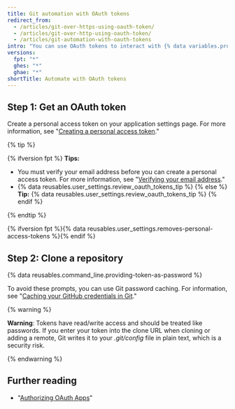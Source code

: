 ```yaml
---
title: Git automation with OAuth tokens
redirect_from:
  - /articles/git-over-https-using-oauth-token/
  - /articles/git-over-http-using-oauth-token/
  - /articles/git-automation-with-oauth-tokens
intro: "You can use OAuth tokens to interact with {% data variables.product.product_name %} via automated scripts."
versions:
  fpt: "*"
  ghes: "*"
  ghae: "*"
shortTitle: Automate with OAuth tokens
---
```


## Step 1: Get an OAuth token

Create a personal access token on your application settings page. For more information, see "[Creating a personal access token](/github/authenticating-to-github/creating-a-personal-access-token)."

{% tip %}

{% ifversion fpt %}
**Tips:**

- You must verify your email address before you can create a personal access token. For more information, see "[Verifying your email address](/articles/verifying-your-email-address)."
- {% data reusables.user_settings.review_oauth_tokens_tip %}
  {% else %}
  **Tip:** {% data reusables.user_settings.review_oauth_tokens_tip %}
  {% endif %}

{% endtip %}

{% ifversion fpt %}{% data reusables.user_settings.removes-personal-access-tokens %}{% endif %}

## Step 2: Clone a repository

{% data reusables.command_line.providing-token-as-password %}

To avoid these prompts, you can use Git password caching. For information, see "[Caching your GitHub credentials in Git](/github/getting-started-with-github/caching-your-github-credentials-in-git)."

{% warning %}

**Warning**: Tokens have read/write access and should be treated like passwords. If you enter your token into the clone URL when cloning or adding a remote, Git writes it to your _.git/config_ file in plain text, which is a security risk.

{% endwarning %}

## Further reading

- "[Authorizing OAuth Apps](/developers/apps/authorizing-oauth-apps)"
